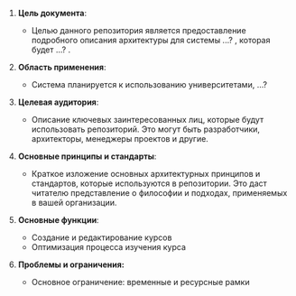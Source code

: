 1. **Цель документа**:
    - Целью данного репозитория является предоставление подробного описания архитектуры для системы ...? , которая будет ...? .

2. **Область применения**:
    - Система планируется к использованию университетами, ...?

3. **Целевая аудитория**:
    - Описание ключевых заинтересованных лиц, которые будут использовать репозиторий. Это могут быть разработчики, архитекторы, менеджеры проектов и другие.

4. **Основные принципы и стандарты**:
    - Краткое изложение основных архитектурных принципов и стандартов, которые используются в репозитории. Это даст читателю представление о философии и подходах, применяемых в вашей организации.

5. **Основные функции**:
    - Создание и редактирование курсов
    - Оптимизация процесса изучения курса


6. **Проблемы и ограничения:**
    - Основное ограничение: временные и ресурсные рамки

